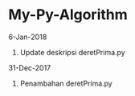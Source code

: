 # My-Py-Algorithm

6-Jan-2018
1. Update deskripsi deretPrima.py

31-Dec-2017
1. Penambahan deretPrima.py
